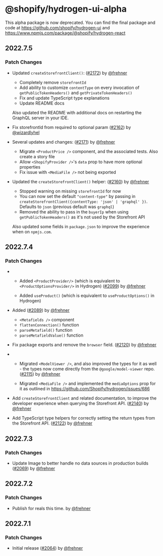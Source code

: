 # @shopify/hydrogen-ui-alpha

This alpha package is now deprecated. You can find the final package and code at https://github.com/shopify/hydrogen-ui and https://www.npmjs.com/package/@shopify/hydrogen-react

## 2022.7.5

### Patch Changes

- Updated `createStorefrontClient()`: ([#2172](https://github.com/Shopify/hydrogen/pull/2172)) by [@frehner](https://github.com/frehner)

  - Completely remove `storefrontId`
  - Add ability to customize `contentType` on every invocation of `getPublicTokenHeaders()` and `getPrivateTokenHeaders()`
  - Fix and update TypeScript type explanations
  - Update README docs

  Also updated the README with additional docs on restarting the GraphQL server in your IDE.

* Fix storefrontId from required to optional param ([#2162](https://github.com/Shopify/hydrogen/pull/2162)) by [@wizardlyhel](https://github.com/wizardlyhel)

- Several updates and changes: ([#2171](https://github.com/Shopify/hydrogen/pull/2171)) by [@frehner](https://github.com/frehner)

  - Migrate `<ProductPrice />` component, and the associated tests. Also create a story file
  - Allow `<ShopifyProvider />`'s `data` prop to have more optional properties
  - Fix issue with `<MediaFile />` not being exported

* Updated the `createStorefrontClient()` helper: ([#2160](https://github.com/Shopify/hydrogen/pull/2160)) by [@frehner](https://github.com/frehner)

  - Stopped warning on missing `storefrontId` for now
  - You can now set the default `"content-type"` by passing in `createStorefrontClient({contentType: 'json' | 'graphql' })`. Defaults to `json` (previous default was `graphql`)
  - Removed the ability to pass in the `buyerIp` when using `getPublicTokenHeaders()` as it's not used by the Storefront API

  Also updated some fields in `package.json` to improve the experience when on `npmjs.com`.

## 2022.7.4

### Patch Changes

- - Added `<ProductProvider/>` (which is equivalent to `<ProductOptionsProvider/>` in Hydrogen) ([#2099](https://github.com/Shopify/hydrogen/pull/2099)) by [@frehner](https://github.com/frehner)

  - Added `useProduct()` (which is equivalent to `useProductOptions()` in Hydrogen)

* Added ([#2089](https://github.com/Shopify/hydrogen/pull/2089)) by [@frehner](https://github.com/frehner)

  - `<Metafields />` component
  - `flattenConnection()` function
  - `parseMetafield()` function
  - `parseMetafieldValue()` function

- Fix package exports and remove the `browser` field. ([#2120](https://github.com/Shopify/hydrogen/pull/2120)) by [@frehner](https://github.com/frehner)

* - Migrated `<ModelViewer />`, and also improved the types for it as well - the types now come directly from the `@google/model-viewer` repo. ([#2115](https://github.com/Shopify/hydrogen/pull/2115)) by [@frehner](https://github.com/frehner)

  - Migrated `<MediaFile />` and implemented the `mediaOptions` prop for it as outlined in https://github.com/Shopify/hydrogen/issues/686

- Add `createStorefrontClient` and related documentation, to improve the developer experience when querying the Storefront API. ([#2140](https://github.com/Shopify/hydrogen/pull/2140)) by [@frehner](https://github.com/frehner)

* Add TypeScript type helpers for correctly setting the return types from the Storefront API. ([#2122](https://github.com/Shopify/hydrogen/pull/2122)) by [@frehner](https://github.com/frehner)

## 2022.7.3

### Patch Changes

- Update Image to better handle no data sources in production builds ([#2069](https://github.com/Shopify/hydrogen/pull/2069)) by [@frehner](https://github.com/frehner)

## 2022.7.2

### Patch Changes

- Publish for reals this time. by [@frehner](https://github.com/frehner)

## 2022.7.1

### Patch Changes

- Initial release ([#2064](https://github.com/Shopify/hydrogen/pull/2064)) by [@frehner](https://github.com/frehner)
